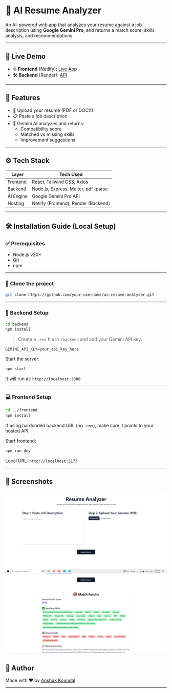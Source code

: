 
# 🧠 AI Resume Analyzer

An AI-powered web app that analyzes your resume against a job description using **Google Gemini Pro**, and returns a match score, skills analysis, and recommendations.

---

## 🔗 Live Demo

- 🌐 **Frontend** (Netlify): [Live App](https://resilient-boba-a20266.netlify.app/)
- 🛠️ **Backend** (Render): [API](https://ai-resume-backend-m4vu.onrender.com)

---

## 🚀 Features

- 📄 Upload your resume (PDF or DOCX)
- 📋 Paste a job description
- 🤖 Gemini AI analyzes and returns:
  - Compatibility score
  - Matched vs missing skills
  - Improvement suggestions

---

## ⚙️ Tech Stack

| Layer     | Tech Used                          |
|-----------|-------------------------------------|
| Frontend  | React, Tailwind CSS, Axios          |
| Backend   | Node.js, Express, Multer, pdf-parse |
| AI Engine | Google Gemini Pro API               |
| Hosting   | Netlify (Frontend), Render (Backend)|

---

## 🛠️ Installation Guide (Local Setup)

### ✅ Prerequisites

- Node.js v20+
- Git
- npm

---

### 📁 Clone the project

```bash
git clone https://github.com/your-username/ai-resume-analyzer.git
```

---

### 🔧 Backend Setup

```bash
cd backend
npm install
```

> Create a `.env` file in `/backend` and add your Gemini API key:

```env
GEMINI_API_KEY=your_api_key_here
```

Start the server:

```bash
npm start
```

It will run at: `http://localhost:3000`

---

### 💻 Frontend Setup

```bash
cd ../frontend
npm install
```

If using hardcoded backend URL (no `.env`), make sure it points to your hosted API.

Start frontend:

```bash
npm run dev
```

Local URL: `http://localhost:5173`

---

## 📸 Screenshots
![App Screenshot](./screenshots/Capture.png)
![App Screenshot](./screenshots/Capture2.png)



## 👤 Author

Made with ❤️ by [Anshuk Koundal](https://github.com/Anshuk147)

---

